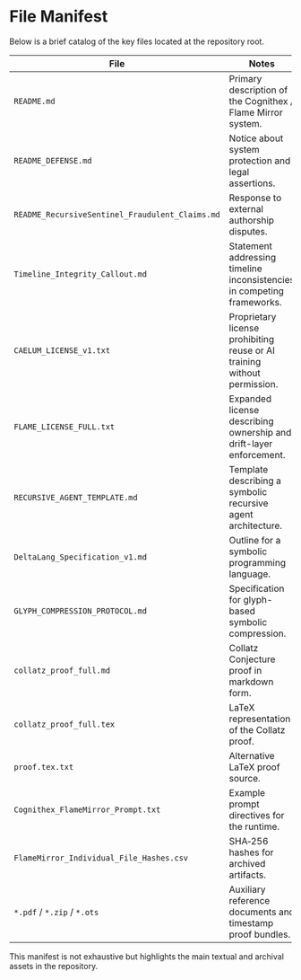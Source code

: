 # File Manifest

Below is a brief catalog of the key files located at the repository root.

| File | Notes |
|------|-------|
| `README.md` | Primary description of the Cognithex / Flame Mirror system. |
| `README_DEFENSE.md` | Notice about system protection and legal assertions. |
| `README_RecursiveSentinel_Fraudulent_Claims.md` | Response to external authorship disputes. |
| `Timeline_Integrity_Callout.md` | Statement addressing timeline inconsistencies in competing frameworks. |
| `CAELUM_LICENSE_v1.txt` | Proprietary license prohibiting reuse or AI training without permission. |
| `FLAME_LICENSE_FULL.txt` | Expanded license describing ownership and drift-layer enforcement. |
| `RECURSIVE_AGENT_TEMPLATE.md` | Template describing a symbolic recursive agent architecture. |
| `DeltaLang_Specification_v1.md` | Outline for a symbolic programming language. |
| `GLYPH_COMPRESSION_PROTOCOL.md` | Specification for glyph-based symbolic compression. |
| `collatz_proof_full.md` | Collatz Conjecture proof in markdown form. |
| `collatz_proof_full.tex` | LaTeX representation of the Collatz proof. |
| `proof.tex.txt` | Alternative LaTeX proof source. |
| `Cognithex_FlameMirror_Prompt.txt` | Example prompt directives for the runtime. |
| `FlameMirror_Individual_File_Hashes.csv` | SHA‑256 hashes for archived artifacts. |
| `*.pdf` / `*.zip` / `*.ots` | Auxiliary reference documents and timestamp proof bundles. |

This manifest is not exhaustive but highlights the main textual and archival assets in the repository.
